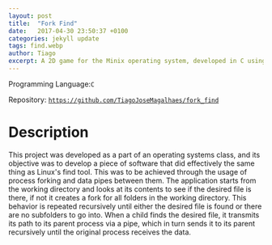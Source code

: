 ```yaml
---
layout: post
title:  "Fork Find"
date:   2017-04-30 23:50:37 +0100
categories: jekyll update
tags: find.webp
author: Tiago
excerpt: A 2D game for the Minix operating system, developed in C using only the C standard library and Minix's OS API.
---
```


Programming Language:`C`

Repository: [`https://github.com/TiagoJoseMagalhaes/fork_find`](https://github.com/TiagoJoseMagalhaes/fork_find)

# Description

This project was developed as a part of an operating systems class, and its objective was to develop a piece of software that did effectively the same thing as Linux's find tool. This was to be achieved through the usage of process forking and data pipes between them. The application starts from the working directory and looks at its contents to see if the desired file is there, if not it creates a fork for all folders in the working directory. This behavior is repeated recursively until either the desired file is found or there are no subfolders to go into. When a child finds the desired file, it transmits its path to its parent process via a pipe, which in turn sends it to its parent recursively until the original process receives the data.